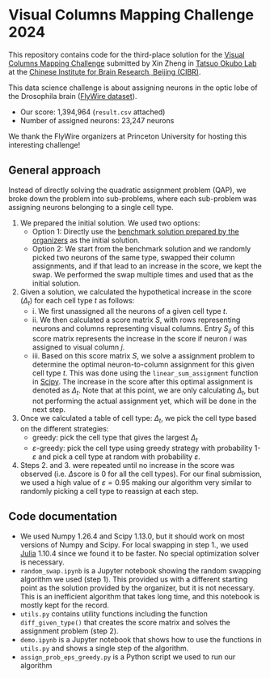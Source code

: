 # Visual Columns Mapping Challenge 2024

This repository contains code for the third-place solution for the [Visual Columns Mapping Challenge](https://codex.flywire.ai/app/visual_columns_challenge) submitted by Xin Zheng in [Tatsuo Okubo Lab](https://cibr.ac.cn/science/team/detail/975?language=en) at the [Chinese Institute for Brain Research, Beijing (CIBR)](https://cibr.ac.cn/).

This data science challenge is about assigning neurons in the optic lobe of the Drosophila brain ([FlyWire dataset](https://codex.flywire.ai/)).

- Our score: 1,394,964 (`result.csv` attached)
- Number of assigned neurons: 23,247 neurons

We thank the FlyWire organizers at Princeton University for hosting this interesting challenge!

## General approach
Instead of directly solving the quadratic assignment problem (QAP), we broke down the problem into sub-problems, where each sub-problem was assigning neurons belonging to a single cell type.

1. We prepared the initial solution. We used two options:
    - Option 1: Directly use the [benchmark solution prepared by the organizers](https://codex.flywire.ai/app/visual_columns_challenge) as the initial solution.
    - Option 2: We start from the benchmark solution and we randomly picked two neurons of the same type, swapped their column assignments, and if that lead to an increase in the score, we kept the swap. We performed the swap multiple times and used that as the initial solution. 
2. Given a solution, we calculated the hypothetical increase in the score ($\Delta_t$) for each cell type $t$ as follows:
    - i. We first unassigned all the neurons of a given cell type $t$.
    - ii. We then calculated a score matrix $S$, with rows representing neurons and columns representing visual columns. Entry $S_{ij}$ of this score matrix represents the increase in the score if neuron $i$ was assigned to visual column $j$.
    - iii. Based on this score matrix $S$, we solve a assignment problem to determine the optimal neuron-to-column assignment for this given cell type $t$. This was done using the `linear_sum_assignment` function in [Scipy](https://docs.scipy.org/doc/scipy/reference/generated/scipy.optimize.linear_sum_assignment.html). The increase in the score after this optimal assignment is denoted as $\Delta_t$. Note that at this point, we are only calculating $\Delta_t$, but not performing the actual assignment yet, which will be done in the next step.
3. Once we calculated a table of cell type: $\Delta_t$, we pick the cell type based on the different strategies:
    - greedy: pick the cell type that gives the largest $\Delta_t$
    - $\varepsilon$-greedy: pick the cell type using greedy strategy with probability 1-$\varepsilon$ and pick a cell type at random with probability $\varepsilon$. 
4. Steps 2. and 3. were repeated until no increase in the score was observed (i.e. $\Delta$score is 0 for all the cell types). For our final submission, we used a high value of $\varepsilon=0.95$ making our algorithm very similar to randomly picking a cell type to reassign at each step.

## Code documentation
- We used Numpy 1.26.4 and Scipy 1.13.0, but it should work on most versions of Numpy and Scipy. For local swapping in step 1., we used [Julia](https://julialang.org/) 1.10.4  since we found it to be faster. No special optimization solver is necessary.
- `random_swap.ipynb` is a Jupyter notebook showing the random swapping algorithm we used (step 1). This provided us with a different starting point as the solution provided by the organizer, but it is not necessary. This is an inefficient algorithm that takes long time, and this notebook is mostly kept for the record. 
- `utils.py` contains utility functions including the function `diff_given_type()` that creates the score matrix and solves the assignment problem (step 2).
- `demo.ipynb` is a Jupyter notebook that shows how to use the functions in `utils.py` and shows a single step of the algorithm.
- `assign_prob_eps_greedy.py` is a Python script we used to run our algorithm

